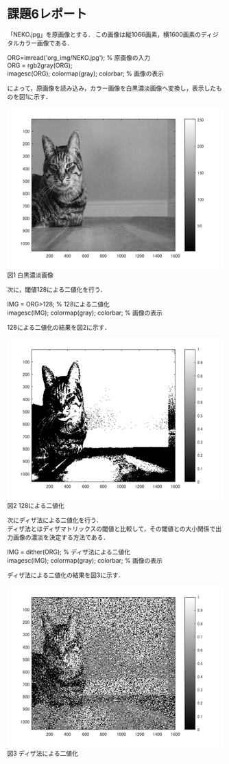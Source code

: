 # 課題6レポート

「NEKO.jpg」を原画像とする． この画像は縦1066画素，横1600画素のディジタルカラー画像である．  

ORG=imread('org_img/NEKO.jpg'); % 原画像の入力  
ORG = rgb2gray(ORG);  
imagesc(ORG); colormap(gray); colorbar; % 画像の表示  

によって，原画像を読み込み，カラー画像を白黒濃淡画像へ変換し，表示したものを図1に示す．  

![図1 白黒濃淡画像](https://github.com/tainak/lecture_image_processing/blob/master/repo_img/kadai6_0.png)  
図1 白黒濃淡画像  

次に，閾値128による二値化を行う．  

IMG = ORG>128; % 128による二値化  
imagesc(IMG); colormap(gray); colorbar; % 画像の表示  

128による二値化の結果を図2に示す．  

![図2 128による二値化](https://github.com/tainak/lecture_image_processing/blob/master/repo_img/kadai6_1.png)  
図2 128による二値化  

次にディザ法による二値化を行う．  
ディザ法とはディザマトリックスの閾値と比較して，その閾値との大小関係で出力画像の濃淡を決定する方法である．  

IMG = dither(ORG); % ディザ法による二値化  
imagesc(IMG); colormap(gray); colorbar; % 画像の表示  

ディザ法による二値化の結果を図3に示す．  

![図3 ディザ法による二値化](https://github.com/tainak/lecture_image_processing/blob/master/repo_img/kadai6_2.png)  
図3 ディザ法による二値化  
